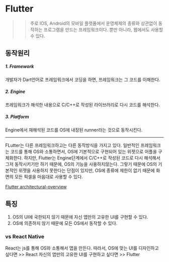 # Flutter
>>주로 IOS, Android의 모바일 플랫폼에서 운영체제의 종류와 상관없이 동작하는 프로그램을 만드는 프레임워크이다. 뿐만 아니라, 웹에서도 사용할 수 있다.

## 동작원리
##### 1. Framework
개발자가 Dart언어로 프레임워크에서 코딩을 하면, 프레임워크는 그 코드를 이해한다.
##### 2. Engine
프레임워크가 해석한 내용으로 C/C++로 작성된 라이브러리로 다시 코드를 해석한다.
##### 3. Platform
Engine에서 재해석된 코드를 OS에 내장된 runner라는 것으로 동작시킨다.

***
FLutter는 다른 프레임워크하고는 다른 동작방식을 가지고 있다. 일반적인 프레임워크는 코드를 통해 OS와 소통하면서, OS에 기본적으로 구현되어 있는 위젯으로 어플을 구체화한다. 하지만, Flutter는 Engine단계에서 C/C++로 작성된 코드로 다시 해석해서 그저 동작시키기만 하기 때문에, OS의 기능을 사용하지않는다. 그렇기 때문에 OS의 기본적인 위젯을 사용하지 못한다는 단점이 있지만, OS에 종류에 제한이 없기 때문에 화면의 모든 픽셀을 마음대로 사용할 수 있다.

[Flutter architectural-overview](https://docs.flutter.dev/resources/architectural-overview)

## 특징
1. OS의 UI에 국한되지 않기 때문에 자신 앱만의 고유한 UI를 구현할 수 있다.
2. OS에 의존하지 않기 때문에 모든 OS에서 동작할 수 있다.

### vs React Native
React는 js를 통해 OS와 소통해서 앱을 만든다.
따라서, OS에 맞는 UI를 디자인하고 싶다면 >> React
자신의 앱만의 고유한 UI를 구현하고 싶다면 >> Flutter